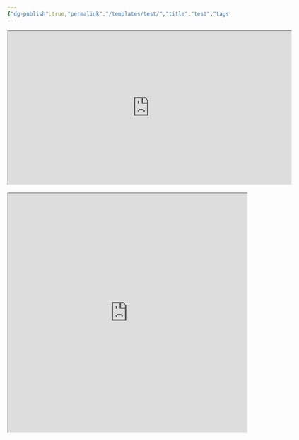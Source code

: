 ```yaml
---
{"dg-publish":true,"permalink":"/templates/test/","title":"test","tags":["log"],"created":"2025-01-15","updated":"2025-01-15"}
---
```


<iframe style="display: block; margin-left: auto; margin-right: auto;" src="https://drive.google.com/file/d/1iidiH2A1tmqAow24-6YcfKrxvHd56ON8/preview" width="640" height="346" allow="autoplay">
</iframe>
<br>
<iframe style="display: block; margin-left: auto; margin-right: auto;" src="https://drive.google.com/file/d/10Y3Vts8bztgPf7xSpkFZKEjdIYuT72dL/preview" width="540" height="540" allow="autoplay"></iframe>